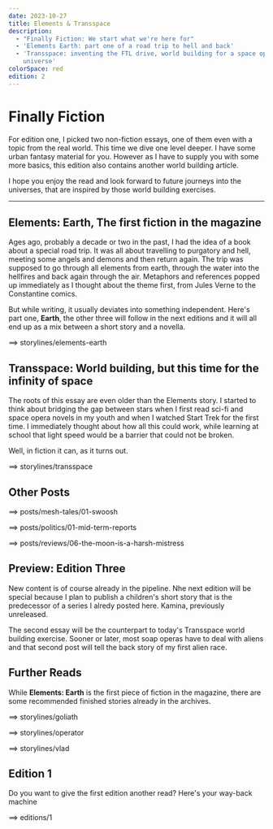 ```yaml
---
date: 2023-10-27
title: Elements & Transspace
description:
  - "Finally Fiction: We start what we're here for"
  - 'Elements Earth: part one of a road trip to hell and back'
  - 'Transspace: inventing the FTL drive, world building for a space opera
    universe'
colorSpace: red
edition: 2
---
```


# Finally Fiction

For edition one, I picked two non-fiction essays, one of them even with a topic
from the real world. This time we dive one level deeper. I have some urban
fantasy material for you. However as I have to supply you with some more basics,
this edition also contains another world building article.

I hope you enjoy the read and look forward to future journeys into the
universes, that are inspired by those world building exercises.

---

## Elements: Earth, The first fiction in the magazine

Ages ago, probably a decade or two in the past, I had the idea of a book about a
special road trip. It was all about travelling to purgatory and hell, meeting
some angels and demons and then return again. The trip was supposed to go
through all elements from earth, through the water into the hellfires and back
again through the air. Metaphors and references popped up immediately as I
thought about the theme first, from Jules Verne to the Constantine comics.

But while writing, it usually deviates into something independent. Here's part
one, **Earth**, the other three will follow in the next editions and it will all
end up as a mix between a short story and a novella.

==> storylines/elements-earth

## Transspace: World building, but this time for the infinity of space

The roots of this essay are even older than the Elements story. I started to
think about bridging the gap between stars when I first read sci-fi and space
opera novels in my youth and when I watched Start Trek for the first time. I
immediately thought about how all this could work, while learning at school that
light speed would be a barrier that could not be broken.

Well, in fiction it can, as it turns out.

==> storylines/transspace

## Other Posts

==> posts/mesh-tales/01-swoosh

==> posts/politics/01-mid-term-reports

==> posts/reviews/06-the-moon-is-a-harsh-mistress

## Preview: Edition Three

New content is of course already in the pipeline. Nhe next edition will be
special because I plan to publish a children's short story that is the
predecessor of a series I alredy posted here. Kamina, previously unreleased.

The second essay will be the counterpart to today's Transspace world building
exercise. Sooner or later, most soap operas have to deal with aliens and that
second post will tell the back story of my first alien race.

## Further Reads

While **Elements: Earth** is the first piece of fiction in the magazine, there
are some recommended finished stories already in the archives.

==> storylines/goliath

==> storylines/operator

==> storylines/vlad

## Edition 1

Do you want to give the first edition another read? Here's your way-back machine

==> editions/1
